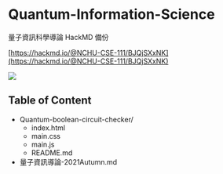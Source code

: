 # Quantum-Information-Science
量子資訊科學導論 HackMD 備份

[https://hackmd.io/@NCHU-CSE-111/BJQjSXxNK](https://hackmd.io/@NCHU-CSE-111/BJQjSXxNK)

![](https://i.imgur.com/aHzBlRb.jpg)

## Table of Content

+ Quantum-boolean-circuit-checker/
    + index.html
    + main.css
    + main.js
    + README.md
+ 量子資訊導論-2021Autumn.md